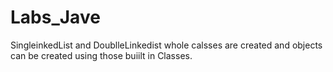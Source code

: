 # Labs_Jave

SingleinkedList and DoublleLinkedist whole calsses are created and objects can be created using those buiilt in Classes.
